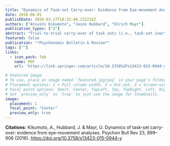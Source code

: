 ```yaml
---
title: "Dynamics of Task-set Carry-over: Evidence from Eye-movement Analyses"
date: 2016-06-01
publishDate: 2020-03-27T18:35:40.232216Z
authors: ["Atsushi Kikumoto", "Jason Hubbard", "Ulrich Mayr"]
publication_types: ["2"]
abstract: "Trial-to-trial carry-over of task sets (i.e., task-set inertia) is often considered as a primary reason for task-switch costs. Yet, we know little about the dynamics of such carry-over effects, in particular how much they are driven by the most recent trial rather than characterized by a more continuous memory gradient. Using eye-tracking, we examined in a 3-task, switching paradigm whether there is a greater probability of non-target fixations to stimuli associated with the previously relevant attentional set than to those associated with the less-recent set. Indeed, we found strong evidence for more interference (expressed in terms of non-target fixations) from recent than from less-recent tasks and that in particular the interference from pre-switch trials contributed substantially to the overall pattern of response-time switch costs. Moreover, task-set carry-over was dominated by the most-recent trial when subjects could expect task repetitions (with a 33 % switch rate). In comparison, when tasks were selected randomly (with a 66 % switch rate), interference from the most recent trial decreased, whereas interference from less-recent trials increased. In sum, carry-over interference dynamics were characterized both by a gradual recency gradient and expectations about task-transition probabilities. Beyond that, there was little evidence for a unique role of the most-recent trial."
featured: false
publication: "*Psychonomic Bulletin & Review*"
tags: [""]
links:
  - icon_pack: fab
    name: PDF
    url: 'https://link.springer.com/article/10.3758%2Fs13423-015-0944-y'

# Featured image
# To use, place an image named `featured.jpg/png` in your page's folder.
# Placement options: 1 = Full column width, 2 = Out-set, 3 = Screen-width
# Focal point options: Smart, Center, TopLeft, Top, TopRight, Left, Right, BottomLeft, Bottom, BottomRight
# Set `preview_only` to `true` to just use the image for thumbnails.
image:
  placement: 1 
  focal_point: "Center"
  preview_only: true
---
```

**Citations:**
Kikumoto, A., Hubbard, J. & Mayr, U. Dynamics of task-set carry-over: evidence from eye-movement analyses. Psychon Bull Rev 23, 899–906 (2016). <https://doi.org/10.3758/s13423-015-0944-y>
